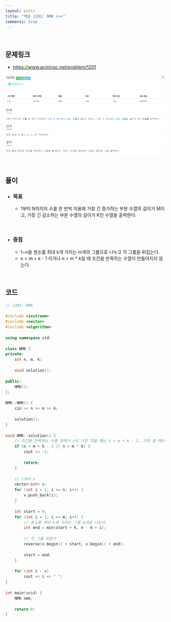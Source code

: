 ```yaml
---
layout: posts
title: "백준 1201: NMK c++"
comments: true
---
```


<br>

## **문제링크**

* <https://www.acmicpc.net/problem/1201>   

![](https://github.com/ljh37694/ljh37694.github.io/blob/main/_captures/Baekjoon1201.PNG?raw=true)

<br>

## **풀이**
* ### **목표**
  * 1부터 N까지의 수를 한 번씩 이용해 가장 긴 증가하는 부분 수열의 길이가 M이고, 가장 긴 감소하는 부분 수열의 길이가 K인 수열을 출력한다.

<br>

* ### **중점**
  * 1~n을 원소를 최대 k개 가지는 m개의 그룹으로 나누고 각 그룹을 뒤집는다.
  * n < m + k - 1 이거나 n > m * k일 때 조건을 만족하는 수열이 만들어지지 않는다.

<br>

## **코드**
``` c++
// 1201: NMK

#include <iostream>
#include <vector>
#include <algorithm>

using namespace std;

class NMK {
private:
	int n, m, k;

	void solution();

public:
	NMK();
};

NMK::NMK() {
	cin >> n >> m >> k;

	solution();
}

void NMK::solution() {
	// 조건을 만족하는 수열 중에서 n이 가장 작을 때는 n = m + k - 1, 가장 클 때는 n * k
	if (n < m + k - 1 || n > m * k) {
		cout << -1;

		return;
	}

	// 1부터 n
	vector<int> v;
	for (int i = 1; i <= n; i++) {
		v.push_back(i);
	}

	int start = 0;
	for (int i = 1; i <= m; i++) {
		// 원소를 최대 k개 가지는 그룹 m개로 나눈다.
		int end = min(start + k, n - m + i);

		// 각 그룹 뒤집기
		reverse(v.begin() + start, v.begin() + end);

		start = end;
	}

	for (int i : v)
		cout << i << " ";
}

int main(void) {
	NMK nmk;

	return 0;
}
```